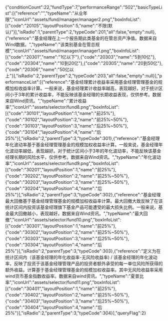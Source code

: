 {"conditionCount":22,"fundType":7,"performanceRange":"502","basicTypeList":[{"reference":"","typeName":"从业年限","iconUrl":"assets/fund/manager/manager2.png","boxInfoList":[{"code":"20105","layoutPosition":5,"name":"不限(默认)"}],"isRadio":1,"parentType":2,"typeCode":201,"all":false,"empty":null},{"reference":"基金经理在上一个报告期此类基金的在管总资产净值。数据来自Wind数据。","typeName":"该类别基金在管总规模","iconUrl":"assets/fund/manager/manager1.png","boxInfoList":[{"code":"20301","name":"1亿以下"},{"code":"20303","name":"5到10亿"},{"code":"20304","name":"10到20亿"},{"code":"20305","name":"20到50亿"},{"code":"20306","name":"50亿以上"}],"isRadio":2,"parentType":2,"typeCode":203,"all":false,"empty":null}],"performanceList":[{"reference":"基金经理累计收益率采用基金经理管理基金的规模加权收益率计算。一般来说，基金经理累计收益率越高，表现越好。对于统计区间小于3年的累计收益率，不能反映该基金经理的长期收益表现，仅供参考。数据来自Wind资讯。","typeName":"累计收益率","iconUrl":"assets/selector/fund8.png","boxInfoList":[{"code":"30101","layoutPosition":1,"name":"前25%"},{"code":"30102","layoutPosition":2,"name":"前25%~50%"},{"code":"30103","layoutPosition":3,"name":"后25%~50%"},{"code":"30104","layoutPosition":4,"name":"后25%"}],"isRadio":2,"parentType":3,"typeCode":301},{"reference":"基金经理年化波动率基于基金经理管理基金的规模加权收益率计算。一般来说，基金经理年化波动率越低，表现越好。对于统计区间小于3年的年化波动率，不能反映该基金经理长期的风险水平，仅供参考。数据来自Wind资讯。","typeName":"年化波动率","iconUrl":"assets/selector/fund9.png","boxInfoList":[{"code":"30201","layoutPosition":1,"name":"前25%"},{"code":"30202","layoutPosition":2,"name":"前25%~50%"},{"code":"30203","layoutPosition":3,"name":"后25%~50%"},{"code":"30204","layoutPosition":4,"name":"后25%"}],"isRadio":2,"parentType":3,"typeCode":302},{"reference":"基金经理最大回撤基于基金经理管理基金的规模加权收益率计算。最大回撤大致反映了在该统计区间内投资该基金经理旗下基金产品可能遭受的最大损失比例。一般来说，基金最大回撤越小，表现越好。数据来自Wind资讯。","typeName":"最大回撤","iconUrl":"assets/selector/fund10.png","boxInfoList":[{"code":"30301","layoutPosition":1,"name":"前25%"},{"code":"30302","layoutPosition":2,"name":"前25%~50%"},{"code":"30303","layoutPosition":3,"name":"后25%~50%"},{"code":"30304","layoutPosition":4,"name":"后25%"}],"isRadio":2,"parentType":3,"typeCode":303},{"reference":"定义为在统计区间内（该基金经理的年化收益率-无风险收益率) / 该基金经理的年化波动率，反映了投资于该基金经理管理产品的投资者额外承受的每一单位风险所获得的额外收益。计算基于基金经理管理基金的规模加权收益率。其中无风险收益率采用wind货币基金指数收益率。数据来自wind资讯。","typeName":"夏普比率","iconUrl":"assets/selector/fund11.png","boxInfoList":[{"code":"30401","layoutPosition":1,"name":"前25%"},{"code":"30402","layoutPosition":2,"name":"前25%~50%"},{"code":"30403","layoutPosition":3,"name":"后25%~50%"},{"code":"30404","layoutPosition":4,"name":"后25%"}],"isRadio":2,"parentType":3,"typeCode":304}],"queryFlag":2}
